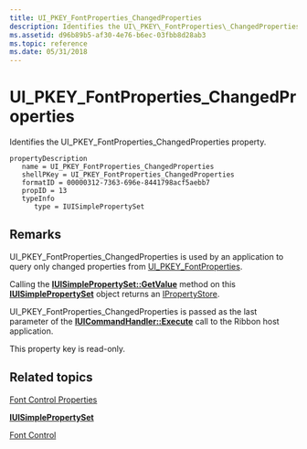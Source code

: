 ```yaml
---
title: UI_PKEY_FontProperties_ChangedProperties
description: Identifies the UI\_PKEY\_FontProperties\_ChangedProperties property.
ms.assetid: d96b89b5-af30-4e76-b6ec-03fbb8d28ab3
ms.topic: reference
ms.date: 05/31/2018
---
```


# UI\_PKEY\_FontProperties\_ChangedProperties

Identifies the UI\_PKEY\_FontProperties\_ChangedProperties property.

```
propertyDescription
   name = UI_PKEY_FontProperties_ChangedProperties
   shellPKey = UI_PKEY_FontProperties_ChangedProperties
   formatID = 00000312-7363-696e-8441798acf5aebb7
   propID = 13
   typeInfo
      type = IUISimplePropertySet
```

## Remarks

UI\_PKEY\_FontProperties\_ChangedProperties is used by an application to query only changed properties from [UI\_PKEY\_FontProperties](windowsribbon-reference-properties-uipkey-fontproperties.md).

Calling the [**IUISimplePropertySet::GetValue**](/windows/desktop/api/uiribbon/nf-uiribbon-iuisimplepropertyset-getvalue) method on this [**IUISimplePropertySet**](/windows/desktop/api/uiribbon/nn-uiribbon-iuisimplepropertyset) object returns an [IPropertyStore](/windows/win32/api/propsys/nn-propsys-ipropertystore).

UI\_PKEY\_FontProperties\_ChangedProperties is passed as the last parameter of the [**IUICommandHandler::Execute**](/windows/desktop/api/uiribbon/nf-uiribbon-iuicommandhandler-execute) call to the Ribbon host application.

This property key is read-only.

## Related topics

<dl> <dt>

[Font Control Properties](windowsribbon-reference-properties-fontcontrol.md)
</dt> <dt>

[**IUISimplePropertySet**](/windows/desktop/api/uiribbon/nn-uiribbon-iuisimplepropertyset)
</dt> <dt>

[Font Control](windowsribbon-controls-fontcontrol.md)
</dt> </dl>

 

 
